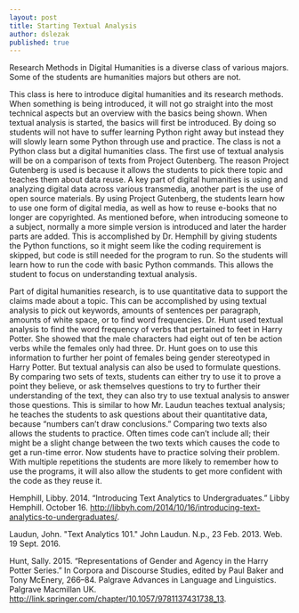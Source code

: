 ```yaml
---
layout: post
title: Starting Textual Analysis 
author: dslezak
published: true
---
```


Research Methods in Digital Humanities is a diverse class of various majors. Some of the students are humanities majors but others are not. 

This class is here to introduce digital humanities and its research methods. When something is being introduced, it will not go straight into the most technical aspects but an overview with the basics being shown. When textual analysis is started, the basics will first be introduced. By doing so students will not have to suffer learning Python right away but instead they will slowly learn some Python through use and practice. The class is not a Python class but a digital humanities class. The first use of textual analysis will be on a comparison of texts from Project Gutenberg. The reason Project Gutenberg is used is because it allows the students to pick there topic and teaches them about data reuse. A key part of digital humanities is using and analyzing digital data across various transmedia, another part is the use of open source materials. By using Project Gutenberg, the students learn how to use one form of digital media, as well as how to reuse e-books that no longer are copyrighted. As mentioned before, when introducing someone to a subject, normally a more simple version is introduced and later the harder parts are added. This is accomplished by Dr. Hemphill by giving students the Python functions, so it might seem like the coding requirement is skipped, but code is still needed for the program to run. So the students will learn how to run the code with basic Python commands. This allows the student to focus on understanding textual analysis. 

Part of digital humanities research, is to use quantitative data to support the claims made about a topic. This can be accomplished by using textual analysis to pick out keywords, amounts of sentences per paragraph, amounts of white space, or to find word frequencies. Dr. Hunt used textual analysis to find the word frequency of verbs that pertained to feet in Harry Potter. She showed that the male characters had eight out of ten be action verbs while the females only had three.  Dr. Hunt goes on to use this information to further her point of females being gender stereotyped in Harry Potter. But textual analysis can also be used to formulate questions. By comparing two sets of texts, students can either try to use it to prove a point they believe, or ask themselves questions to try to further their understanding of the text, they can also try to use textual analysis to answer those questions. This is similar to how Mr. Laudun teaches textual analysis; he teaches the students to ask questions about their quantitative data, because “numbers can’t draw conclusions.” Comparing two texts also allows the students to practice. Often times code can’t include all; their might be a slight change between the two texts which causes the code to get a run-time error. Now students have to practice solving their problem. With multiple repetitions the students are more likely to remember how to use the programs, it will also allow the students to get more confident with the code as they reuse it. 

   Hemphill, Libby. 2014. “Introducing Text Analytics to Undergraduates.” Libby Hemphill. October 16. http://libbyh.com/2014/10/16/introducing-text-analytics-to-undergraduates/.

  Laudun, John. "Text Analytics 101." John Laudun. N.p., 23 Feb. 2013. Web. 19 Sept. 2016.

  Hunt, Sally. 2015. “Representations of Gender and Agency in the Harry Potter Series.” In Corpora and Discourse Studies, edited by Paul Baker and Tony McEnery, 266–84. Palgrave Advances in Language and Linguistics. Palgrave Macmillan UK. http://link.springer.com/chapter/10.1057/9781137431738_13.


